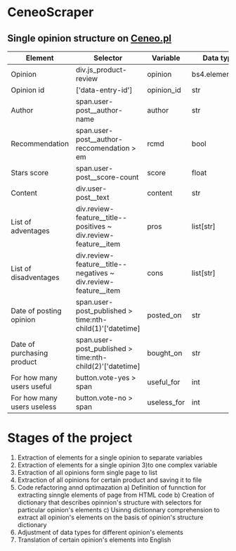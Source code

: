 # CeneoScraper

## Single opinion structure on [Ceneo.pl](https://www.ceneo.pl/)

|Element|Selector|Variable|Data type|
|-------|--------|--------|---------|
|Opinion|div.js_product-review|opinion|bs4.element.Tag|
|Opinion id|\['data-entry-id'\]|opinion_id|str|
|Author|span.user-post__author-name|author|str|
|Recommendation|span.user-post__author-reccomendation > em|rcmd|bool|
|Stars score|span.user-post__score-count|score|float|
|Content|div.user-post__text|content|str|
|List of adventages|div.review-feature__title--positives ~ div.review-feature__item|pros|list\[str\]|
|List of disadventages|div.review-feature__title--negatives ~ div.review-feature__item|cons|list\[str\]|
|Date of posting opinion|span.user-post_published > time:nth-child(1)'\['datetime\]|posted_on|str|
|Date of purchasing product|span.user-post_published > time:nth-child(2)'\['datetime\]|bought_on|str|
|For how many users useful|button.vote-yes > span|useful_for|int|
|For how many users useless|button.vote-no > span|useless_for|int|

# Stages of the project

1) Extraction of elements for a single opinion to separate variables
2) Extraction of elements for a single opinion 3)to one complex variable
3) Extraction of all opinions form single page to list
4) Extraction of all opinions for certain product and saving it to file
5) Code refactoring annd optimazation
    a) Definition of funnction for extracting sinngle elements of page from HTML code
    b) Creation of dictionary that describes opinnion's structure with selectors for particular opinion's elements
    c) Usinng dictionnary comprehension to extract all opinion's elements on the basis of opinion's structure dictionary
6) Adjustment of data types for different opinion's elements
7) Translation of certain opinion's elements into English